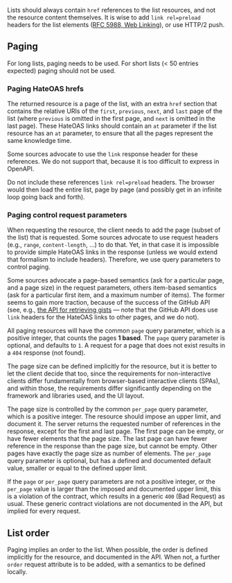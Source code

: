 Lists should always contain `href` references to the list resources, and not the resource content themselves. It is wise
to add `link rel=preload` headers for the list elements
([RFC 5988, Web Linking](https://www.rfc-editor.org/rfc/rfc5988)), or use HTTP/2 push.

## Paging

For long lists, paging needs to be used. For short lists (< 50 entries expected) paging should not be used.

### Paging HateOAS hrefs

The returned resource is a page of the list, with an extra `href` section that contains the relative URIs of the
`first`, `previous`, `next`, and `last` page of the list (where `previous` is omitted in the first page, and `next` is
omitted in the last page). These HateOAS links should contain an `at` parameter if the list resource has an `at`
parameter, to ensure that all the pages represent the same knowledge time.

Some sources advocate to use the `link` response header for these references. We do not support that, because it is too
difficult to express in OpenAPI.

Do not include these references `link rel=preload` headers. The browser would then load the entire list, page by page
(and possibly get in an infinite loop going back and forth).

### Paging control request parameters

When requesting the resource, the client needs to add the page (subset of the list) that is requested. Some sources
advocate to use request headers (e.g., `range`, `content-length`, …) to do that. Yet, in that case it is impossible to
provide simple HateOAS links in the response (unless we would extend that formalism to include headers). Therefore, we
use query parameters to control paging.

Some sources advocate a page-based semantics (ask for a particular page, and a page size) in the request parameters,
others item-based semantics (ask for a particular first item, and a maximum number of items). The former seems to gain
more traction, because of the success of the GitHub API (see, e.g.,
[the API for retrieving gists](https://docs.github.com/en/rest/reference/gists) — note that the GitHub API does use
`link` headers for the HateOAS links to other pages, and we do not).

All paging resources will have the common `page` query parameter, which is a positive integer, that counts the pages **1
based**. The `page` query parameter is optional, and defaults to `1`. A request for a page that does not exist results
in a `404` response (not found).

The page size can be defined implicitly for the resource, but it is better to let the client decide that too, since the
requirements for non-interactive clients differ fundamentally from browser-based interactive clients (SPAs), and within
those, the requirements differ significantly depending on the framework and libraries used, and the UI layout.

The page size is controlled by the common `per_page` query parameter, which is a positive integer. The resource should
impose an upper limit, and document it. The server returns the requested number of references in the response, except
for the first and last page. The first page can be empty, or have fewer elements that the page size. The last page can
have fewer reference in the response than the page size, but cannot be empty. Other pages have exactly the page size as
number of elements. The `per_page` query parameter is optional, but has a defined and documented default value, smaller
or equal to the defined upper limit.

If the `page` or `per_page` query parameters are not a positive integer, or the `per_page` value is larger than the
imposed and documented upper limit, this is a violation of the contract, which results in a generic `400` (Bad Request)
as usual. These generic contract violations are not documented in the API, but implied for every request.

## List order

Paging implies an order to the list. When possible, the order is defined implicitly for the resource, and documented in
the API. When not, a further `order` request attribute is to be added, with a semantics to be defined locally.
